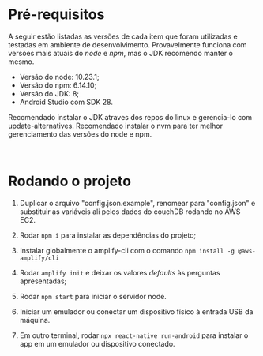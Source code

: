 # Pré-requisitos

A seguir estão listadas as versões de cada item que foram utilizadas e testadas em ambiente de desenvolvimento. Provavelmente funciona com versões mais atuais do *node* e *npm*, mas o JDK recomendo manter o mesmo.

- Versão do node: 10.23.1;
- Versão do npm: 6.14.10;
- Versão do JDK: 8;
- Android Studio com SDK 28.

Recomendado instalar o JDK atraves dos repos do linux e gerencia-lo com update-alternatives. Recomendado instalar o nvm para ter melhor gerenciamento das versões do node e npm.

&nbsp;


# Rodando o projeto

1. Duplicar o arquivo "config.json.example", renomear para "config.json" e substituir as variáveis ali pelos dados do couchDB rodando no AWS EC2.

2. Rodar `npm i` para instalar as dependências do projeto;

3. Instalar globalmente o amplify-cli com o comando `npm install -g @aws-amplify/cli`

4. Rodar `amplify init` e deixar os valores *defaults* às perguntas apresentadas;

5. Rodar `npm start` para iniciar o servidor node.

6. Iniciar um emulador ou conectar um dispositivo físico à entrada USB da máquina.

7. Em outro terminal, rodar `npx react-native run-android` para instalar o app em um emulador ou dispositivo conectado.

